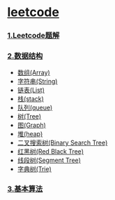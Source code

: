 # [leetcode](https://leetcode.com/) #
### [1.Leetcode题解](./Solutions/) ###
  
### [2.数据结构](./Data%20Structure/) ###
  + [数组(Array)](./Data%20Structure/1.Array)
  + [字符串(String)](./Data%20Structure/2.String)
  + [链表(List)](./Data%20Structure/3.List)
  + [栈(stack)](./Data%20Structure/4.Stack)
  + [队列(queue)](./Data%20Structure/5.Queue)
  + [树(Tree)](./Data%20Structure/6.Tree)
  + [图(Graph)](./Data%20Structure/7.Graph)
  + [堆(heap)]()
  + [二叉搜索树(Binary Search Tree)]()
  + [红黑树(Red Black Tree)]()
  + [线段树(Segment Tree)]()
  + [字典树(Trie)]()
  
### [3.基本算法](./Algorithms/) ###
  



